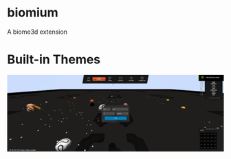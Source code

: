 # biomium
A biome3d extension

# Built-in Themes
![Themes Demo Gif](https://github.com/hfsyntax/biomium/blob/master/sample_images/themes-demo%20(1).gif)
